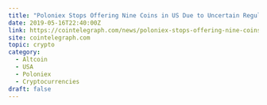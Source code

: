 ```yaml
---
title: "Poloniex Stops Offering Nine Coins in US Due to Uncertain Regulations"
date: 2019-05-16T22:40:00Z
link: https://cointelegraph.com/news/poloniex-stops-offering-nine-coins-in-us-due-to-uncertain-regulations?utm_medium=RSS&utm_source=hune
site: cointelegraph.com
topic: crypto
category:
  - Altcoin
  - USA
  - Poloniex
  - Cryptocurrencies
draft: false
---
```

